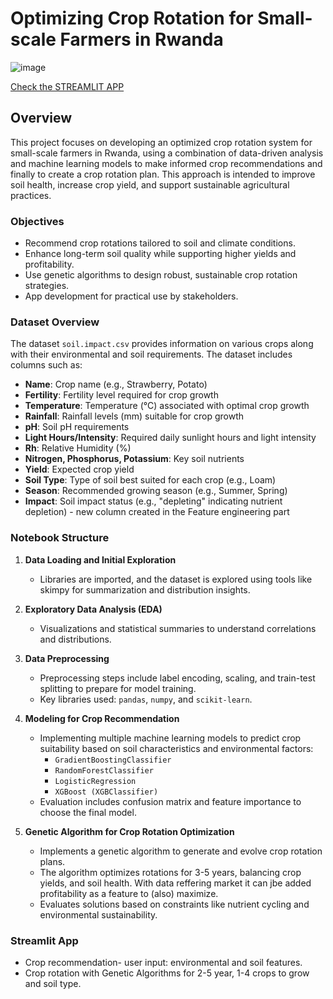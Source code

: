 # Optimizing Crop Rotation for Small-scale Farmers in Rwanda
![image](https://github.com/user-attachments/assets/873cd3e5-af9a-4b9b-a288-3b3a19cb2d20)

[Check the STREAMLIT APP](https://crop-recommendation-and-rotation-plan.streamlit.app/)

## Overview
This project focuses on developing an optimized crop rotation system for small-scale farmers in Rwanda, using a combination of data-driven analysis and machine learning models to make informed crop recommendations and finally to create a crop rotation plan. This approach is intended to improve soil health, increase crop yield, and support sustainable agricultural practices.

### Objectives
- Recommend crop rotations tailored to soil and climate conditions.  
- Enhance long-term soil quality while supporting higher yields and profitability.  
- Use genetic algorithms to design robust, sustainable crop rotation strategies.
- App development for practical use by stakeholders. 

  
### Dataset Overview
The dataset `soil.impact.csv` provides information on various crops along with their environmental and soil requirements. The dataset includes columns such as:
- **Name**: Crop name (e.g., Strawberry, Potato)
- **Fertility**: Fertility level required for crop growth
- **Temperature**: Temperature (°C) associated with optimal crop growth
- **Rainfall**: Rainfall levels (mm) suitable for crop growth
- **pH**: Soil pH requirements
- **Light Hours/Intensity**: Required daily sunlight hours and light intensity
- **Rh**: Relative Humidity (%)
- **Nitrogen, Phosphorus, Potassium**: Key soil nutrients
- **Yield**: Expected crop yield
- **Soil Type**: Type of soil best suited for each crop (e.g., Loam)
- **Season**: Recommended growing season (e.g., Summer, Spring)
- **Impact**: Soil impact status (e.g., "depleting" indicating nutrient depletion) - new column created in the Feature engineering part

### Notebook Structure
1. **Data Loading and Initial Exploration**
    - Libraries are imported, and the dataset is explored using tools like skimpy for summarization and distribution insights.

2. **Exploratory Data Analysis (EDA)**
    - Visualizations and statistical summaries to understand correlations and distributions.

3. **Data Preprocessing**
    - Preprocessing steps include label encoding, scaling, and train-test splitting to prepare for model training.
    - Key libraries used: `pandas`, `numpy`, and `scikit-learn`.

4. **Modeling for Crop Recommendation**
    - Implementing multiple machine learning models to predict crop suitability based on soil characteristics and environmental factors:
        - `GradientBoostingClassifier`
        - `RandomForestClassifier`
        - `LogisticRegression`
        - `XGBoost (XGBClassifier)`
    - Evaluation includes confusion matrix and feature importance to choose the final model.

5. **Genetic Algorithm for Crop Rotation Optimization**  
   - Implements a genetic algorithm to generate and evolve crop rotation plans.  
   - The algorithm optimizes rotations for 3-5 years, balancing crop yields, and soil health. With data reffering market it can jbe added profitability as a feature to (also) maximize.
   - Evaluates solutions based on constraints like nutrient cycling and environmental sustainability.


### Streamlit App 
 - Crop recommendation- user input: environmental and soil features.
 - Crop rotation with Genetic Algorithms for 2-5 year, 1-4 crops to grow and soil type.
